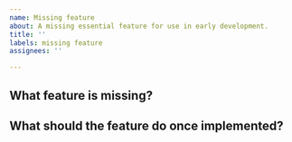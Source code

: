 ```yaml
---
name: Missing feature
about: A missing essential feature for use in early development.
title: ''
labels: missing feature
assignees: ''

---
```


What feature is missing?
-

What should the feature do once implemented?
-

